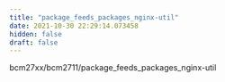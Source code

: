 ```yaml
---
title: "package_feeds_packages_nginx-util"
date: 2021-10-30 22:29:14.073458
hidden: false
draft: false
---
```


bcm27xx/bcm2711/package_feeds_packages_nginx-util

